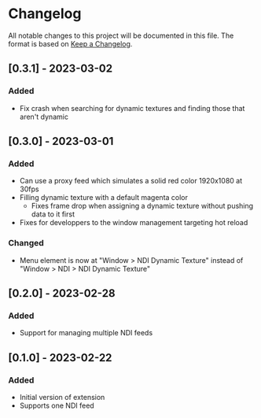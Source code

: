 # Changelog

All notable changes to this project will be documented in this file.
The format is based on [Keep a Changelog](https://keepachangelog.com/en/1.0.0/).

## [0.3.1] - 2023-03-02

### Added
- Fix crash when searching for dynamic textures and finding those that aren't dynamic

## [0.3.0] - 2023-03-01

### Added
- Can use a proxy feed which simulates a solid red color 1920x1080 at 30fps
- Filling dynamic texture with a default magenta color
    - Fixes frame drop when assigning a dynamic texture without pushing data to it first
- Fixes for developpers to the window management targeting hot reload

### Changed
- Menu element is now at "Window > NDI Dynamic Texture" instead of "Window > NDI > NDI Dynamic Texture"

## [0.2.0] - 2023-02-28

### Added
- Support for managing multiple NDI feeds

## [0.1.0] - 2023-02-22

### Added
- Initial version of extension
- Supports one NDI feed

